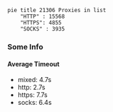 
```mermaid
pie title 21306 Proxies in list
    "HTTP" : 15568
    "HTTPS": 4855
    "SOCKS" : 3935
```

### Some Info
#### Average Timeout

- mixed: 4.7s
- http: 2.7s
- https: 7.7s
- socks: 6.4s